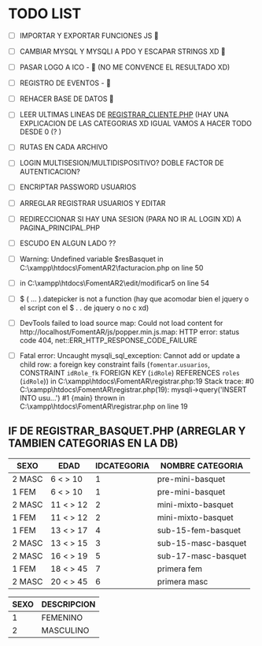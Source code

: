 # TODO LIST

- [ ] IMPORTAR Y EXPORTAR FUNCIONES JS 🚧
- [ ] CAMBIAR MYSQL Y MYSQLI A PDO Y ESCAPAR STRINGS XD 🚧
- [ ] PASAR LOGO A ICO - 🚧 (NO ME CONVENCE EL RESULTADO XD)
- [ ] REGISTRO DE EVENTOS - 🚧
- [ ] REHACER BASE DE DATOS 🚧
- [ ] LEER ULTIMAS LINEAS DE [REGISTRAR_CLIENTE.PHP](registrar_cliente.php "registrar_cliente.php") (HAY UNA EXPLICACION DE LAS CATEGORIAS XD IGUAL VAMOS A HACER TODO DESDE 0 (? )
- [ ] RUTAS EN CADA ARCHIVO
- [ ] LOGIN MULTISESION/MULTIDISPOSITIVO? DOBLE FACTOR DE AUTENTICACION?
- [ ] ENCRIPTAR PASSWORD USUARIOS
- [ ] ARREGLAR REGISTRAR USUARIOS Y EDITAR
- [ ] REDIRECCIONAR SI HAY UNA SESION (PARA NO IR AL LOGIN XD) A PAGINA_PRINCIPAL.PHP
- [ ] ESCUDO EN ALGUN LADO ??

- [ ] Warning: Undefined variable $resBasquet in C:\xampp\htdocs\FomentAR2\facturacion.php on line 50
- [ ] in C:\xampp\htdocs\FomentAR2\edit/modificar5 on line 54
- [ ] $ ( ... ).datepicker is not a function (hay que acomodar bien el jquery o el script con el $ . . de jquery o no c xd)
- [ ] DevTools failed to load source map: Could not load content for http://localhost/FomentAR/js/popper.min.js.map: HTTP error: status code 404, net::ERR_HTTP_RESPONSE_CODE_FAILURE
- [ ] Fatal error: Uncaught mysqli_sql_exception: Cannot add or update a child row: a foreign key constraint fails (`fomentar`.`usuarios`, CONSTRAINT `idRole_fk` FOREIGN KEY (`idRole`) REFERENCES `roles` (`idRole`)) in C:\xampp\htdocs\FomentAR\registrar.php:19 Stack trace: #0 C:\xampp\htdocs\FomentAR\registrar.php(19): mysqli->query('INSERT INTO usu...') #1 {main} thrown in C:\xampp\htdocs\FomentAR\registrar.php on line 19

## IF DE REGISTRAR_BASQUET.PHP (ARREGLAR Y TAMBIEN CATEGORIAS EN LA DB)

| SEXO   | EDAD      | IDCATEGORIA | NOMBRE CATEGORIA    |
| ------ | --------- | ----------- | ------------------- |
| 2 MASC | 6 < > 10  | 1           | pre-mini-basquet    |
| 1 FEM  | 6 < > 10  | 1           | pre-mini-basquet    |
| 2 MASC | 11 < > 12 | 2           | mini-mixto-basquet  |
| 1 FEM  | 11 < > 12 | 2           | mini-mixto-basquet  |
| 1 FEM  | 13 < > 17 | 4           | sub-15-fem-basquet  |
| 2 MASC | 13 < > 15 | 3           | sub-15-masc-basquet |
| 2 MASC | 16 < > 19 | 5           | sub-17-masc-basquet |
| 1 FEM  | 18 < > 45 | 7           | primera fem         |
| 2 MASC | 20 < > 45 | 6           | primera masc        |

| SEXO | DESCRIPCION |
| ---- | ----------- |
| 1    | FEMENINO    |
| 2    | MASCULINO   |
